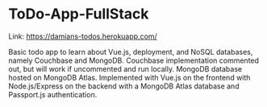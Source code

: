# ToDo-App-FullStack
Link: https://damians-todos.herokuapp.com/

Basic todo app to learn about Vue.js, deployment, and NoSQL databases, namely Couchbase and MongoDB. Couchbase implementation commented out, but will work if uncommented and run locally. MongoDB database hosted on MongoDB Atlas. Implemented with Vue.js on the frontend with Node.js/Express on the backend with a MongoDB Atlas database and Passport.js authentication.
